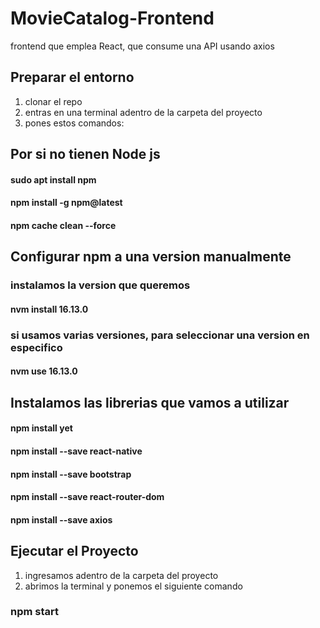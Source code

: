 # MovieCatalog-Frontend 

frontend que emplea React, que consume una API usando axios

## Preparar el entorno

1. clonar el repo
2. entras en una terminal adentro de la carpeta del proyecto
3. pones estos comandos:
## Por si no tienen Node js
#### sudo apt install npm
#### npm install -g npm@latest
#### npm cache clean --force
## Configurar npm a una version manualmente
### instalamos la version que queremos
#### nvm install 16.13.0
### si usamos varias versiones, para seleccionar una version en especifico
#### nvm use 16.13.0
## Instalamos las librerias que vamos a utilizar
#### npm install yet
#### npm install --save react-native
#### npm install --save bootstrap
#### npm install --save react-router-dom
#### npm install --save axios

## Ejecutar el Proyecto

1. ingresamos adentro de la carpeta del proyecto
2. abrimos la terminal y ponemos el siguiente comando

### npm start
